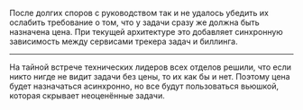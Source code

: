

После долгих споров с руководством так и не удалось убедить их ослабить требование о том, что у задачи сразу же должна быть назначена цена. При текущей архитектуре это добавляет синхронную зависимость между сервисами трекера задач и биллинга.

---

На тайной встрече технических лидеров всех отделов решили, что если никто нигде не видит задачи без цены, то их как бы и нет.
Поэтому цена будет назначаться асинхронно, но все будут пользоваться вьюшкой, которая скрывает неоценённые задачи.